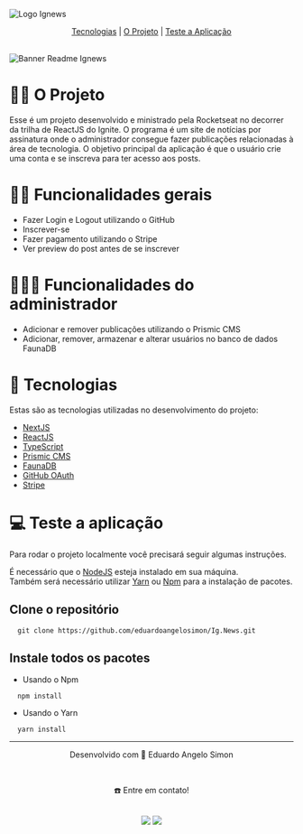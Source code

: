 ![Logo Ignews](https://user-images.githubusercontent.com/62440116/155584432-12e4bd0c-74df-48a0-8e91-d204a5bdcf2d.svg)

<div align="center">
  <a href="#-tecnologias">Tecnologias</a> | <a href="#-o-projeto">O Projeto</a> | <a href="#-teste-a-aplicação">Teste a Aplicação</a> 
</div>
<br>

![Banner Readme Ignews](https://user-images.githubusercontent.com/62440116/155584175-308f8376-f2e3-46e7-b974-3c9539703502.svg)

# 👷🏻 O Projeto
Esse é um projeto desenvolvido e ministrado pela Rocketseat no decorrer da trilha de ReactJS do Ignite. O programa é um site de notícias por assinatura onde o administrador consegue fazer publicações relacionadas à área de tecnologia. O objetivo principal da aplicação é que o usuário crie uma conta e se inscreva para ter acesso aos posts.

# 🤳🏻 Funcionalidades gerais

- Fazer Login e Logout utilizando o GitHub
- Inscrever-se
- Fazer pagamento utilizando o Stripe
- Ver preview do post antes de se inscrever

# 🧑🏻‍💼 Funcionalidades do administrador
- Adicionar e remover publicações utilizando o Prismic CMS
- Adicionar, remover, armazenar e alterar usuários no banco de dados FaunaDB

# 🚀 Tecnologias
Estas são as tecnologias utilizadas no desenvolvimento do projeto:

- <a href="https://nextjs.org/" target="_blank">NextJS</a> <br>
- <a href="https://pt-br.reactjs.org/docs/getting-started.html" target="_blank">ReactJS</a> <br>
- <a href="https://www.typescriptlang.org/docs/" target="_blank">TypeScript</a> <br>
- <a href="https://prismic.io/" target="_blank">Prismic CMS</a> <br>
- <a href="https://docs.fauna.com/fauna/current/" target="_blank">FaunaDB</a> <br>
- <a href="https://docs.github.com/en/developers/apps/building-oauth-apps/authorizing-oauth-apps" target="_blank">GitHub OAuth</a> <br>
- <a href="https://stripe.com/br" target="_blank">Stripe</a> <br>

# 💻 Teste a aplicação
Para rodar o projeto localmente você precisará seguir algumas instruções. <br>

É necessário que o <a href="https://nodejs.org/en/download/" target="_blank">NodeJS</a> esteja instalado em sua máquina. <br>
Também será necessário utilizar <a href="https://classic.yarnpkg.com/lang/en/docs/install/#mac-stable" target="_blank">Yarn</a> ou <a href="https://www.npmjs.com/" target="_blank">Npm</a> para a instalação de pacotes. <br>

  ## Clone o repositório
```
  git clone https://github.com/eduardoangelosimon/Ig.News.git
```
  ## Instale todos os pacotes

  - Usando o Npm
```
  npm install
```
  - Usando o Yarn
```
  yarn install
```
________________________________________________________________________________________________________________________________________________________________________________
<div align="center">
  <p>Desenvolvido com 💙 Eduardo Angelo Simon</p> <br>
  <p>☎️ Entre em contato!<p> <br>
  <a href = "mailto:eduardosimon.trabalho@gmail.com"><img src="https://img.shields.io/badge/Gmail-D14836?style=for-the-badge&logo=gmail&logoColor=white" target="_blank"></a>
  <a display="flex" text-align="center" href="https://www.linkedin.com/in/eduardoangelosimon/" target="_blank"><img src="https://img.shields.io/badge/-LinkedIn-%230077B5?style=for-the-badge&logo=linkedin&logoColor=white" target="_blank"></a> 
</div>
